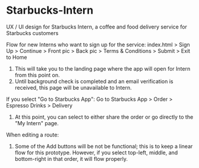 # Starbucks-Intern
UX / UI design for Starbucks Intern, a coffee and food delivery service for Starbucks customers

Flow for new Interns who want to sign up for the service: 
index.html > Sign Up > Continue > Front pic > Back pic > Terms & Conditions > Submit > Exit to Home
1) This will take you to the landing page where the app will open for Intern from this point on.
2) Until background check is completed and an email verification is received, this page will be unavailable to Intern. 

If you select "Go to Starbucks App":
Go to Starbucks App > Order > Espresso Drinks > Delivery 
1) At this point, you can select to either share the order or go directly to the "My Intern" page.

When editing a route:
1) Some of the Add buttons will be not be functional; this is to keep a linear flow for this prototype. However, if you select top-left, middle, and bottom-right in that order, it will flow properly.

